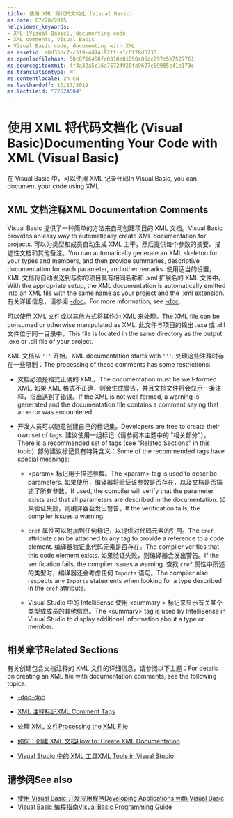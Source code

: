 ```yaml
---
title: 使用 XML 将代码文档化 (Visual Basic)
ms.date: 07/20/2015
helpviewer_keywords:
- XML [Visual Basic], documenting code
- XML comments, Visual Basic
- Visual Basic code, documenting with XML
ms.assetid: a0d35dc7-c5f9-4d74-92ff-a1c6f28d5235
ms.openlocfilehash: 58c8716450fd8310b81050c86dc297c5b7527761
ms.sourcegitcommit: 4f4a32a5c16a75724920fa9627c59985c41e173c
ms.translationtype: MT
ms.contentlocale: zh-CN
ms.lasthandoff: 10/17/2019
ms.locfileid: "72524504"
---
```

# <a name="documenting-your-code-with-xml-visual-basic"></a><span data-ttu-id="95924-102">使用 XML 将代码文档化 (Visual Basic)</span><span class="sxs-lookup"><span data-stu-id="95924-102">Documenting Your Code with XML (Visual Basic)</span></span>

<span data-ttu-id="95924-103">在 Visual Basic 中，可以使用 XML 记录代码</span><span class="sxs-lookup"><span data-stu-id="95924-103">In Visual Basic, you can document your code using XML</span></span>

## <a name="xml-documentation-comments"></a><span data-ttu-id="95924-104">XML 文档注释</span><span class="sxs-lookup"><span data-stu-id="95924-104">XML Documentation Comments</span></span>

<span data-ttu-id="95924-105">Visual Basic 提供了一种简单的方法来自动创建项目的 XML 文档。</span><span class="sxs-lookup"><span data-stu-id="95924-105">Visual Basic provides an easy way to automatically create XML documentation for projects.</span></span> <span data-ttu-id="95924-106">可以为类型和成员自动生成 XML 主干，然后提供每个参数的摘要、描述性文档和其他备注。</span><span class="sxs-lookup"><span data-stu-id="95924-106">You can automatically generate an XML skeleton for your types and members, and then provide summaries, descriptive documentation for each parameter, and other remarks.</span></span> <span data-ttu-id="95924-107">使用适当的设置，XML 文档将自动发送到与你的项目具有相同名称和 .xml 扩展名的 XML 文件中。</span><span class="sxs-lookup"><span data-stu-id="95924-107">With the appropriate setup, the XML documentation is automatically emitted into an XML file with the same name as your project and the .xml extension.</span></span> <span data-ttu-id="95924-108">有关详细信息，请参阅 [-doc](../../../visual-basic/reference/command-line-compiler/doc.md)。</span><span class="sxs-lookup"><span data-stu-id="95924-108">For more information, see [-doc](../../../visual-basic/reference/command-line-compiler/doc.md).</span></span>

<span data-ttu-id="95924-109">可以使用 XML 文件或以其他方式将其作为 XML 来处理。</span><span class="sxs-lookup"><span data-stu-id="95924-109">The XML file can be consumed or otherwise manipulated as XML.</span></span> <span data-ttu-id="95924-110">此文件与项目的输出 .exe 或 .dll 文件位于同一目录中。</span><span class="sxs-lookup"><span data-stu-id="95924-110">This file is located in the same directory as the output .exe or .dll file of your project.</span></span>

<span data-ttu-id="95924-111">XML 文档从 `'''` 开始。</span><span class="sxs-lookup"><span data-stu-id="95924-111">XML documentation starts with `'''`.</span></span> <span data-ttu-id="95924-112">处理这些注释时存在一些限制：</span><span class="sxs-lookup"><span data-stu-id="95924-112">The processing of these comments has some restrictions:</span></span>

- <span data-ttu-id="95924-113">文档必须是格式正确的 XML。</span><span class="sxs-lookup"><span data-stu-id="95924-113">The documentation must be well-formed XML.</span></span> <span data-ttu-id="95924-114">如果 XML 格式不正确，则会生成警告，并且文档文件将会显示一条注释，指出遇到了错误。</span><span class="sxs-lookup"><span data-stu-id="95924-114">If the XML is not well formed, a warning is generated and the documentation file contains a comment saying that an error was encountered.</span></span>

- <span data-ttu-id="95924-115">开发人员可以随意创建自己的标记集。</span><span class="sxs-lookup"><span data-stu-id="95924-115">Developers are free to create their own set of tags.</span></span> <span data-ttu-id="95924-116">建议使用一组标记（请参阅本主题中的 "相关部分"）。</span><span class="sxs-lookup"><span data-stu-id="95924-116">There is a recommended set of tags (see "Related Sections" in this topic).</span></span> <span data-ttu-id="95924-117">部分建议标记具有特殊含义：</span><span class="sxs-lookup"><span data-stu-id="95924-117">Some of the recommended tags have special meanings:</span></span>

  - <span data-ttu-id="95924-118">\<param> 标记用于描述参数。</span><span class="sxs-lookup"><span data-stu-id="95924-118">The \<param> tag is used to describe parameters.</span></span> <span data-ttu-id="95924-119">如果使用，编译器将验证该参数是否存在，以及文档是否描述了所有参数。</span><span class="sxs-lookup"><span data-stu-id="95924-119">If used, the compiler will verify that the parameter exists and that all parameters are described in the documentation.</span></span> <span data-ttu-id="95924-120">如果验证失败，则编译器会发出警告。</span><span class="sxs-lookup"><span data-stu-id="95924-120">If the verification fails, the compiler issues a warning.</span></span>

  - <span data-ttu-id="95924-121">`cref` 属性可以附加到任何标记，以提供对代码元素的引用。</span><span class="sxs-lookup"><span data-stu-id="95924-121">The `cref` attribute can be attached to any tag to provide a reference to a code element.</span></span> <span data-ttu-id="95924-122">编译器验证此代码元素是否存在。</span><span class="sxs-lookup"><span data-stu-id="95924-122">The compiler verifies that this code element exists.</span></span> <span data-ttu-id="95924-123">如果验证失败，则编译器会发出警告。</span><span class="sxs-lookup"><span data-stu-id="95924-123">If the verification fails, the compiler issues a warning.</span></span> <span data-ttu-id="95924-124">查找 `cref` 属性中所述的类型时，编译器还会考虑任何 `Imports` 语句。</span><span class="sxs-lookup"><span data-stu-id="95924-124">The compiler also respects any `Imports` statements when looking for a type described in the `cref` attribute.</span></span>

  - <span data-ttu-id="95924-125">Visual Studio 中的 IntelliSense 使用 \<summary > 标记来显示有关某个类型或成员的其他信息。</span><span class="sxs-lookup"><span data-stu-id="95924-125">The \<summary> tag is used by IntelliSense in Visual Studio to display additional information about a type or member.</span></span>

## <a name="related-sections"></a><span data-ttu-id="95924-126">相关章节</span><span class="sxs-lookup"><span data-stu-id="95924-126">Related Sections</span></span>

<span data-ttu-id="95924-127">有关创建包含文档注释的 XML 文件的详细信息，请参阅以下主题：</span><span class="sxs-lookup"><span data-stu-id="95924-127">For details on creating an XML file with documentation comments, see the following topics:</span></span>

- [<span data-ttu-id="95924-128">-doc</span><span class="sxs-lookup"><span data-stu-id="95924-128">-doc</span></span>](../../../visual-basic/reference/command-line-compiler/doc.md)

- [<span data-ttu-id="95924-129">XML 注释标记</span><span class="sxs-lookup"><span data-stu-id="95924-129">XML Comment Tags</span></span>](../../../visual-basic/language-reference/xmldoc/index.md)

- [<span data-ttu-id="95924-130">处理 XML 文件</span><span class="sxs-lookup"><span data-stu-id="95924-130">Processing the XML File</span></span>](../../../visual-basic/programming-guide/program-structure/processing-the-xml-file.md)

- [<span data-ttu-id="95924-131">如何：创建 XML 文档</span><span class="sxs-lookup"><span data-stu-id="95924-131">How to: Create XML Documentation</span></span>](../../../visual-basic/programming-guide/program-structure/how-to-create-xml-documentation.md)

- [<span data-ttu-id="95924-132">Visual Studio 中的 XML 工具</span><span class="sxs-lookup"><span data-stu-id="95924-132">XML Tools in Visual Studio</span></span>](/visualstudio/xml-tools/xml-tools-in-visual-studio)

## <a name="see-also"></a><span data-ttu-id="95924-133">请参阅</span><span class="sxs-lookup"><span data-stu-id="95924-133">See also</span></span>

- [<span data-ttu-id="95924-134">使用 Visual Basic 开发应用程序</span><span class="sxs-lookup"><span data-stu-id="95924-134">Developing Applications with Visual Basic</span></span>](../../../visual-basic/developing-apps/index.md)
- [<span data-ttu-id="95924-135">Visual Basic 编程指南</span><span class="sxs-lookup"><span data-stu-id="95924-135">Visual Basic Programming Guide</span></span>](../../../visual-basic/programming-guide/index.md)
